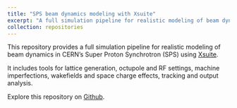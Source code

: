 ```yaml
---
title: "SPS beam dynamics modeling with Xsuite"
excerpt: "A full simulation pipeline for realistic modeling of beam dynamics in CERN’s Super Proton Synchrotron (SPS) using [Xsuite](https://xsuite.readthedocs.io/en/latest/)."
collection: repositories
---
```


This repository provides a full simulation pipeline for realistic modeling of beam dynamics in CERN’s Super Proton Synchrotron (SPS) using [Xsuite](https://xsuite.readthedocs.io/en/latest/).  

It includes tools for lattice generation, octupole and RF settings, machine imperfections, wakefields and space charge effects, tracking and output analysis. 

Explore this repository on [Github](https://github.com/tprebiba/sps-xsuite-tracking).